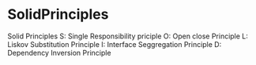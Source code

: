 # SolidPrinciples
Solid Principles
S: Single Responsibility priciple
O: Open close Principle
L: Liskov Substitution Principle
I: Interface Seggregation Principle
D: Dependency Inversion Principle
